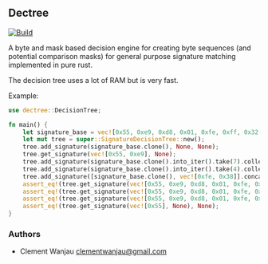 ## Dectree

[![Build](https://github.com/clementwanjau/dectree-rs/actions/workflows/build.yml/badge.svg)](https://github.com/clementwanjau/dectree-rs/actions/workflows/build.yml)

A byte and mask based decision engine for creating byte
sequences (and potential comparison masks) for general purpose
signature matching implemented in pure rust.

The decision tree uses a lot of RAM but is very fast.

Example:
```rust
use dectree::DecisionTree;

fn main() {
	let signature_base = vec![0x55, 0xe9, 0xd8, 0x01, 0xfe, 0xff, 0x32, 0x77, 0x89, 0x4f, 0x55];
	let mut tree = super::SignatureDecisionTree::new();
	tree.add_signature(signature_base.clone(), None, None);
	tree.get_signature(vec![0x55, 0xe9], None);
	tree.add_signature(signature_base.clone().into_iter().take(7).collect(), None, Some(signature_base.clone().into_iter().take(7).collect()));
	tree.add_signature(signature_base.clone().into_iter().take(4).collect(), None, Some(signature_base.clone().into_iter().take(4).collect()));
	tree.add_signature([signature_base.clone(), vec![0xfe, 0x38]].concat(), None, Some([signature_base.clone(), vec![0xfe, 0x38]].concat()));
	assert_eq!(tree.get_signature(vec![0x55, 0xe9, 0xd8, 0x01, 0xfe, 0xff, 0x32, 0x00, 0x99, 0x36, 0x5f, 0x21, 0xfd], None), Some(signature_base.clone().into_iter().take(7).collect()));
	assert_eq!(tree.get_signature(vec![0x55, 0xe9, 0xd8, 0x01, 0xfe, 0xff, 0x32], None), Some(signature_base.clone().into_iter().take(7).collect()));
	assert_eq!(tree.get_signature(vec![0x55, 0xe9, 0xd8, 0x01, 0xfe, 0x00], None), Some(signature_base.clone().into_iter().take(4).collect()));
	assert_eq!(tree.get_signature(vec![0x55], None), None);
}

```

### Authors
- Clement Wanjau <clementwanjau@gmail.com>

